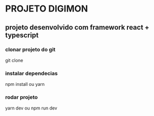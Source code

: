 # PROJETO DIGIMON

## projeto desenvolvido com framework react + typescript

### clonar projeto do git

git clone <url do repositorio>

### instalar dependecias

npm install
ou
yarn

### rodar projeto

yarn dev
ou
npm run dev

```

```
